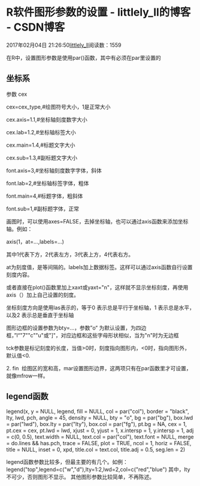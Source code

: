 # R软件图形参数的设置 - littlely_ll的博客 - CSDN博客





2017年02月04日 21:26:50[littlely_ll](https://me.csdn.net/littlely_ll)阅读数：1559









在R中，设置图形参数是使用par()函数，其中有必须在par里设置的

## 坐标系

参数 cex

cex=cex_type,#绘图符号大小，1是正常大小

cex.axis=1.1,#坐标轴刻度数字大小

cex.lab=1.2,#坐标轴标签大小

cex.main=1.4,#标题文字大小

cex.sub=1.3,#副标题文字大小

font.axis=3,#坐标轴刻度数字字体，斜体

font.lab=2,#坐标轴标签字体，粗体

font.main=4,#标题字体，粗斜体

font.sub=1,#副标题字体，正常

画图时，可以使用axes=FALSE，去掉坐标轴，也可以通过axis函数来添加坐标轴。例如：

axis(1，at=...,labels=...)

其中1代表下方，2代表左方，3代表上方，4代表右方。

at为刻度值，是等间隔的。labels加上数据标签。这样可以通过axis函数自行设置刻度内容。

或者直接在plot()函数里加上xaxt或yaxt="n"，这样就不显示坐标刻度，再使用axis（）加上自己设置的刻度。

坐标刻度方向是使用las表示的，等于0 表示总是平行于坐标轴，1 表示总是水平，以及2 表示总是垂直于坐标轴

图形边框的设置参数为bty=...，参数”o“ 为默认设置，为四边框，”l“"7""c""u"或"]"，对应边框和这些字母形状相似，当为"n"时为无边框

tck参数是标记刻度的长度，当值>0时，刻度指向图形内，<0时，指向图形外，默认值<0.

2. fin  绘图区的宽和高，mar设置图形边界，这两项只有在par函数里才可设置，就像mfrow一样。



## legend函数

legend(x, y = NULL, legend, fill = NULL, col = par("col"),
       border = "black", lty, lwd, pch,
       angle = 45, density = NULL, bty = "o", bg = par("bg"),
       box.lwd = par("lwd"), box.lty = par("lty"), box.col = par("fg"),
       pt.bg = NA, cex = 1, pt.cex = cex, pt.lwd = lwd,
       xjust = 0, yjust = 1, x.intersp = 1, y.intersp = 1,
       adj = c(0, 0.5), text.width = NULL, text.col = par("col"),
       text.font = NULL, merge = do.lines && has.pch, trace = FALSE,
       plot = TRUE, ncol = 1, horiz = FALSE, title = NULL,
       inset = 0, xpd, title.col = text.col, title.adj = 0.5,
       seg.len = 2)

legend函数参数比较多，但最主要的有几个。如例：
legend("top",legend=c("w","d"),lty=1:2,lwd=2,col=c("red","blue") 
其中，lty不可少，否则图形不显示。
其他图形参数比较简单，不再陈述。



